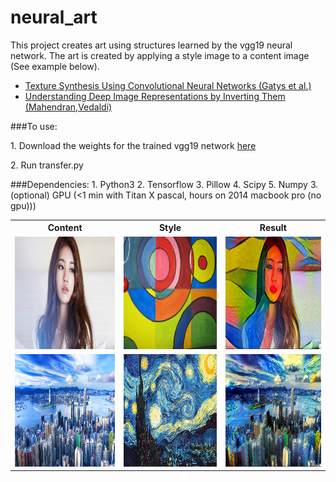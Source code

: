# neural_art

This project creates art using structures learned by the vgg19 neural network. The art is created by applying a style image to a content image (See example below). 

<ul><li><a href="https://arxiv.org/pdf/1505.07376v3.pdf">Texture Synthesis Using Convolutional Neural Networks (Gatys et al.)</a></li>
<li><a href="https://www.robots.ox.ac.uk/~vedaldi/assets/pubs/mahendran15understanding.pdf">Understanding Deep Image Representations by Inverting Them (Mahendran,Vedaldi)</a></li></ul>



###To use:
<p>1. Download the weights for the trained vgg19 network <a href="https://mega.nz/#!xZ8glS6J!MAnE91ND_WyfZ_8mvkuSa2YcA7q-1ehfSm-Q1fxOvvs">here</a></p>
<p>2. Run transfer.py</p>



###Dependencies:
	1. Python3
	2. Tensorflow
	3. Pillow
	4. Scipy
	5. Numpy
	3. (optional) GPU (<1 min with Titan X pascal, hours on 2014 macbook pro (no gpu)))
	
	

	



<table style="width:100%">
  <tr>
    <th>Content</th>
    <th>Style</th> 
    <th>Result</th>
  </tr>
  <tr>
  <td><img src="./images/testingContent.jpg" height="180" width="320"></td>
    <td><img src="./images/testingArt.jpg" height="180" width="320"></td> 
      <td><img src="./images/10kIters.png" height="180" width="320"></td>
    
  </tr>
  
  <tr>
  <td><img src="./images/testingContent1.jpg" height="180" width="320"></td>
    <td><img src="./images/testingArt1.jpg" height="180" width="320"></td> 
      <td><img src="./images/hkresult.png" height="180" width="320"></td>
    
  </tr>
 </table>

